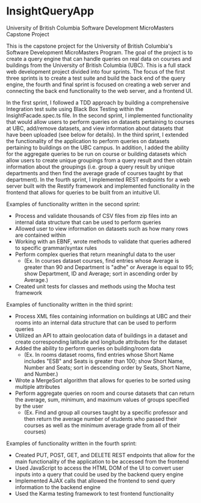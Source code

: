 # InsightQueryApp
University of British Columbia Software Development MicroMasters Capstone Project

This is the capstone project for the University of British Columbia's Software Development MicroMasters Program. The goal of the project is to create a query engine that can handle queries on real data on courses and buildings from the University of British Columbia (UBC). This is a full stack web development project divided into four sprints. The focus of the first three sprints is to create a test suite and build the back end of the query engine, the fourth and final sprint is focused on creating a web server and connecting the back end functionality to the web server, and a frontend UI. 

In the first sprint, I followed a TDD approach by building a comprehensive Integration test suite using Black Box Testing within the InsightFacade.spec.ts file. In the second sprint, I implemented functionality that would allow users to perform queries on datasets pertaining to courses at UBC, add/remove datasets, and view information about datasets that have been uploaded (see below for details). In the third sprint, I extended the functionality of the application to perform queries on datasets pertaining to buildings on the UBC campus. In addition, I added the ability for the aggregate queries to be run on course or building datasets which allow users to create unique groupings from a query result and then obtain information about the groupings (i.e. group a query result by unique departments and then find the average grade of courses taught by that department). In the fourth sprint, I implemented REST endpoints for a web server built with the Restify framework and implemented functionality in the frontend that allows for queries to be built from an intuitive UI.

Examples of functionality written in the second sprint:
  * Process and validate thousands of CSV files from zip files into an internal data structure that can be used to perform queries
  * Allowed user to view information on datasets such as how many rows are contained within
  * Working with an EBNF, wrote methods to validate that queries adhered to specific grammar/syntax rules
  * Perform complex queries that return meaningful data to the user
    - (Ex. In courses dataset courses, find entries whose Average is greater than 90 and Department is "adhe" or Average is equal to 95; show Department, ID and Average; sort in         ascending order by Average.)
  * Created unit tests for classes and methods using the Mocha test framework

Examples of functionality written in the third sprint:
  * Process XML files containing information on buildings at UBC and their rooms into an internal data structure that can be used to perform queries
  * Utilized an API to attain geolocation data of buildings in a dataset and create corresponding latitude and longitude attributes for the dataset
  * Added the ability to perform queries on building/room data
    - (Ex. In rooms dataset rooms, find entries whose Short Name includes "ESB" and Seats is greater than 100; show Short Name, Number and Seats; sort in descending order by             Seats, Short Name, and Number.)
  * Wrote a MergeSort algorithm that allows for queries to be sorted using multiple attributes
  * Perform aggregate queries on room and course datasets that can return the average, sum, minimum, and maximum values of groups specified by the user
    - (Ex. Find and group all courses taught by a specific professor and then return the average number of students who passed their courses as well as the minimum average grade       from all of their courses)
 
Examples of functionality written in the fourth sprint:
  * Created PUT, POST, GET, and DELETE REST endpoints that allow for the main functionality of the application to be accessed from the frontend
  * Used JavaScript to access the HTML DOM of the UI to convert user inputs into a query that could be used by the backend query engine
  * Implemented AJAX calls that allowed the frontend to send query information to the backend engine
  * Used the Karma testing framework to test frontend functionality
